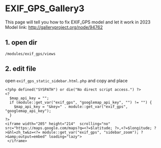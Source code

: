 # EXIF_GPS_Gallery3
This page will tell you how to fix EXIF_GPS model and let it work in 2023
Model link: http://galleryproject.org/node/94762

## 1. open dir
`/modules/exif_gps/views`

## 2. edit file
open `exif_gps_static_sidebar.html.php`
and copy and place
```
<?php defined("SYSPATH") or die("No direct script access.") ?>
<?
  $map_api_key = "";
  if (module::get_var("exif_gps", "googlemap_api_key", "") != "") {
    $map_api_key = "&key=" . module::get_var("exif_gps", "googlemap_api_key");
  }
?>
<iframe width="205" height="214"  scrolling="no" src="https://maps.google.com/maps?q=<?=$latitude; ?>,<?=$longitude; ?>&hl=zh_tw&z=<?= module::get_var("exif_gps", "sidebar_zoom"); ?>&amp;output=embed" loading="lazy">
 </iframe>

```
